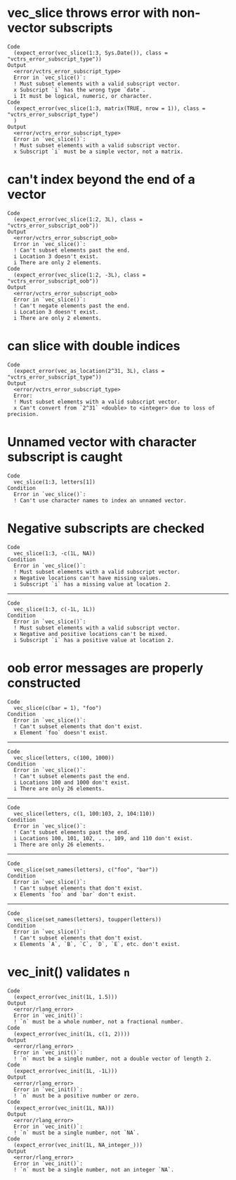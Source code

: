 # vec_slice throws error with non-vector subscripts

    Code
      (expect_error(vec_slice(1:3, Sys.Date()), class = "vctrs_error_subscript_type"))
    Output
      <error/vctrs_error_subscript_type>
      Error in `vec_slice()`:
      ! Must subset elements with a valid subscript vector.
      x Subscript `i` has the wrong type `date`.
      i It must be logical, numeric, or character.
    Code
      (expect_error(vec_slice(1:3, matrix(TRUE, nrow = 1)), class = "vctrs_error_subscript_type")
      )
    Output
      <error/vctrs_error_subscript_type>
      Error in `vec_slice()`:
      ! Must subset elements with a valid subscript vector.
      x Subscript `i` must be a simple vector, not a matrix.

# can't index beyond the end of a vector

    Code
      (expect_error(vec_slice(1:2, 3L), class = "vctrs_error_subscript_oob"))
    Output
      <error/vctrs_error_subscript_oob>
      Error in `vec_slice()`:
      ! Can't subset elements past the end.
      i Location 3 doesn't exist.
      i There are only 2 elements.
    Code
      (expect_error(vec_slice(1:2, -3L), class = "vctrs_error_subscript_oob"))
    Output
      <error/vctrs_error_subscript_oob>
      Error in `vec_slice()`:
      ! Can't negate elements past the end.
      i Location 3 doesn't exist.
      i There are only 2 elements.

# can slice with double indices

    Code
      (expect_error(vec_as_location(2^31, 3L), class = "vctrs_error_subscript_type"))
    Output
      <error/vctrs_error_subscript_type>
      Error:
      ! Must subset elements with a valid subscript vector.
      x Can't convert from `2^31` <double> to <integer> due to loss of precision.

# Unnamed vector with character subscript is caught

    Code
      vec_slice(1:3, letters[1])
    Condition
      Error in `vec_slice()`:
      ! Can't use character names to index an unnamed vector.

# Negative subscripts are checked

    Code
      vec_slice(1:3, -c(1L, NA))
    Condition
      Error in `vec_slice()`:
      ! Must subset elements with a valid subscript vector.
      x Negative locations can't have missing values.
      i Subscript `i` has a missing value at location 2.

---

    Code
      vec_slice(1:3, c(-1L, 1L))
    Condition
      Error in `vec_slice()`:
      ! Must subset elements with a valid subscript vector.
      x Negative and positive locations can't be mixed.
      i Subscript `i` has a positive value at location 2.

# oob error messages are properly constructed

    Code
      vec_slice(c(bar = 1), "foo")
    Condition
      Error in `vec_slice()`:
      ! Can't subset elements that don't exist.
      x Element `foo` doesn't exist.

---

    Code
      vec_slice(letters, c(100, 1000))
    Condition
      Error in `vec_slice()`:
      ! Can't subset elements past the end.
      i Locations 100 and 1000 don't exist.
      i There are only 26 elements.

---

    Code
      vec_slice(letters, c(1, 100:103, 2, 104:110))
    Condition
      Error in `vec_slice()`:
      ! Can't subset elements past the end.
      i Locations 100, 101, 102, ..., 109, and 110 don't exist.
      i There are only 26 elements.

---

    Code
      vec_slice(set_names(letters), c("foo", "bar"))
    Condition
      Error in `vec_slice()`:
      ! Can't subset elements that don't exist.
      x Elements `foo` and `bar` don't exist.

---

    Code
      vec_slice(set_names(letters), toupper(letters))
    Condition
      Error in `vec_slice()`:
      ! Can't subset elements that don't exist.
      x Elements `A`, `B`, `C`, `D`, `E`, etc. don't exist.

# vec_init() validates `n`

    Code
      (expect_error(vec_init(1L, 1.5)))
    Output
      <error/rlang_error>
      Error in `vec_init()`:
      ! `n` must be a whole number, not a fractional number.
    Code
      (expect_error(vec_init(1L, c(1, 2))))
    Output
      <error/rlang_error>
      Error in `vec_init()`:
      ! `n` must be a single number, not a double vector of length 2.
    Code
      (expect_error(vec_init(1L, -1L)))
    Output
      <error/rlang_error>
      Error in `vec_init()`:
      ! `n` must be a positive number or zero.
    Code
      (expect_error(vec_init(1L, NA)))
    Output
      <error/rlang_error>
      Error in `vec_init()`:
      ! `n` must be a single number, not `NA`.
    Code
      (expect_error(vec_init(1L, NA_integer_)))
    Output
      <error/rlang_error>
      Error in `vec_init()`:
      ! `n` must be a single number, not an integer `NA`.

